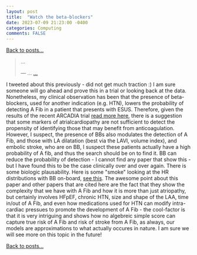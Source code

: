 ```yaml
---
layout: post
title:  "Watch the beta-blockers"
date: 2023-07-09 21:23:00 -0400
categories: Computing
comments: FALSE
---
```


[Back to posts...](/posts/index.html)

<blockquote class="twitter-tweet">
  <p lang="en" dir="ltr">...</p>&mdash; ...
  <a href="https://twitter.com/neuroccm/status/1629906707005440014">...</a>
</blockquote> 
<script async src="https://platform.twitter.com/widgets.js" charset="utf-8"></script>

I tweeted about this previously - did not get much traction :)
I am sure someone will go ahead and prove this in a trial or looking back at the data.
Nonetheless, my clinical observation has been that the presence of beta-blockers, used for another indication (e.g. HTN), lowers the probability of detecting A Fib in a patient that presents with ESUS. Therefore, given the results of the recent ARCADIA trial [read more here](https://www.medscape.com/viewarticle/992525), there is a suggestion that some markers of atrialcardiopathy are not sufficient to detect the propensity of identifying those that may benefit from anticoagulation. However, I suspect, the presence of BBs also modulates the detection of A Fib, and those with LA dilatation (best via the LAVI, volume index), and embolic stroke, who are on BB, I suspect these patients actually have a high probability of A fib, and thus the search should be on to find it. BB can reduce the probability of detection - I cannot find any paper that show this - but I have found this to be the case clinically over and over again. There is some biologic plausability. Here is some "smoke" looking at the HR distributions with BB on-board, [see this](https://www.ncbi.nlm.nih.gov/pmc/articles/PMC9996284/). The awesome point about this paper and other papers that are cited here are the fact that they show the complexity that we have with A Fib and how it is more than just atriopathy, but certainly involves HFpEF, chronic HTN, size and shape of the LAA, time in/out of A Fib, and even how medications used for HTN can modify intra-cardiac pressues to promote the development of A Fib - the cool-factor is that it is very intriguing and shows how no algebreic simple score can capture true risk of A Fib and risk of stroke from A Fib, as always, our models are approximations to what actually occures in nature. I am sure we will see more on this topic in the future!


[Back to posts...](/posts/index.html)
